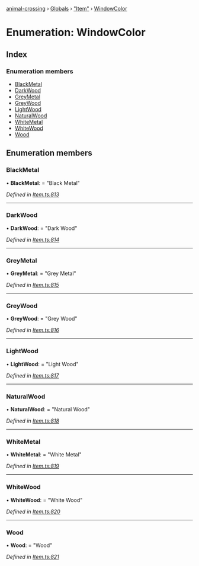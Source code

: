 [animal-crossing](../README.md) › [Globals](../globals.md) › ["Item"](../modules/_item_.md) › [WindowColor](_item_.windowcolor.md)

# Enumeration: WindowColor

## Index

### Enumeration members

* [BlackMetal](_item_.windowcolor.md#blackmetal)
* [DarkWood](_item_.windowcolor.md#darkwood)
* [GreyMetal](_item_.windowcolor.md#greymetal)
* [GreyWood](_item_.windowcolor.md#greywood)
* [LightWood](_item_.windowcolor.md#lightwood)
* [NaturalWood](_item_.windowcolor.md#naturalwood)
* [WhiteMetal](_item_.windowcolor.md#whitemetal)
* [WhiteWood](_item_.windowcolor.md#whitewood)
* [Wood](_item_.windowcolor.md#wood)

## Enumeration members

###  BlackMetal

• **BlackMetal**: = "Black Metal"

*Defined in [Item.ts:813](https://github.com/Norviah/animal-crossing/blob/3d769dc/module/types/Item.ts#L813)*

___

###  DarkWood

• **DarkWood**: = "Dark Wood"

*Defined in [Item.ts:814](https://github.com/Norviah/animal-crossing/blob/3d769dc/module/types/Item.ts#L814)*

___

###  GreyMetal

• **GreyMetal**: = "Grey Metal"

*Defined in [Item.ts:815](https://github.com/Norviah/animal-crossing/blob/3d769dc/module/types/Item.ts#L815)*

___

###  GreyWood

• **GreyWood**: = "Grey Wood"

*Defined in [Item.ts:816](https://github.com/Norviah/animal-crossing/blob/3d769dc/module/types/Item.ts#L816)*

___

###  LightWood

• **LightWood**: = "Light Wood"

*Defined in [Item.ts:817](https://github.com/Norviah/animal-crossing/blob/3d769dc/module/types/Item.ts#L817)*

___

###  NaturalWood

• **NaturalWood**: = "Natural Wood"

*Defined in [Item.ts:818](https://github.com/Norviah/animal-crossing/blob/3d769dc/module/types/Item.ts#L818)*

___

###  WhiteMetal

• **WhiteMetal**: = "White Metal"

*Defined in [Item.ts:819](https://github.com/Norviah/animal-crossing/blob/3d769dc/module/types/Item.ts#L819)*

___

###  WhiteWood

• **WhiteWood**: = "White Wood"

*Defined in [Item.ts:820](https://github.com/Norviah/animal-crossing/blob/3d769dc/module/types/Item.ts#L820)*

___

###  Wood

• **Wood**: = "Wood"

*Defined in [Item.ts:821](https://github.com/Norviah/animal-crossing/blob/3d769dc/module/types/Item.ts#L821)*

